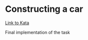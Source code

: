 # Constructing a car 

[Link to Kata](https://www.codewars.com/kata/constructing-a-car-number-3-on-board-computer/csharp)

Final implementation of the task
